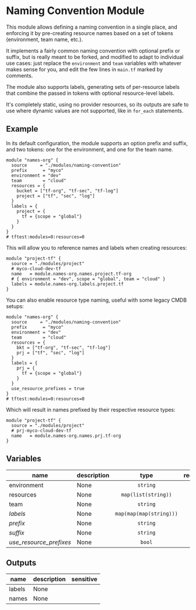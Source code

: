 # Naming Convention Module

This module allows defining a naming convention in a single place, and enforcing it by pre-creating resource names based on a set of tokens (environment, team name, etc.).

It implements a fairly common naming convention with optional prefix or suffix, but is really meant to be forked, and modified to adapt to individual use cases: just replace the `environment` and `team` variables with whatever makes sense for you, and edit the few lines in `main.tf` marked by comments.

The module also supports labels, generating sets of per-resource labels that combine the passed in tokens with optional resource-level labels.

It's completely static, using no provider resources, so its outputs are safe to use where dynamic values are not supported, like in `for_each` statements.

## Example

In its default configuration, the module supports an option prefix and suffix, and two tokens: one for the environment, and one for the team name.

```hcl
module "names-org" {
  source     = "./modules/naming-convention"
  prefix      = "myco"
  environment = "dev"
  team        = "cloud"
  resources = {
    bucket = ["tf-org", "tf-sec", "tf-log"]
    project = ["tf", "sec", "log"]
  }
  labels = {
    project = {
      tf = {scope = "global"}
    }
  }
}
# tftest:modules=0:resources=0
```

This will allow you to reference names and labels when creating resources:

```hcl
module "project-tf" {
  source = "./modules/project"
  # myco-cloud-dev-tf
  name   = module.names-org.names.project.tf-org
  # { environment = "dev", scope = "global", team = "cloud" }
  labels = module.names-org.labels.project.tf
}
```

You can also enable resource type naming, useful with some legacy CMDB setups:

```hcl
module "names-org" {
  source     = "./modules/naming-convention"
  prefix      = "myco"
  environment = "dev"
  team        = "cloud"
  resources = {
    bkt = ["tf-org", "tf-sec", "tf-log"]
    prj = ["tf", "sec", "log"]
  }
  labels = {
    prj = {
      tf = {scope = "global"}
    }
  }
  use_resource_prefixes = true
}
# tftest:modules=0:resources=0
```

Which will result in names prefixed by their respective resource types:

```hcl
module "project-tf" {
  source = "./modules/project"
  # prj-myco-cloud-dev-tf
  name   = module.names-org.names.prj.tf-org
}
```

<!-- BEGIN TFDOC -->
## Variables

| name | description | type | required | default |
|---|---|:---: |:---:|:---:|
| environment | None | <code title="">string</code> | ✓ |  |
| resources | None | <code title="map&#40;list&#40;string&#41;&#41;">map(list(string))</code> | ✓ |  |
| team | None | <code title="">string</code> | ✓ |  |
| *labels* | None | <code title="map&#40;map&#40;map&#40;string&#41;&#41;&#41;">map(map(map(string)))</code> |  | <code title="">{}</code> |
| *prefix* | None | <code title="">string</code> |  | <code title="">null</code> |
| *suffix* | None | <code title="">string</code> |  | <code title="">null</code> |
| *use_resource_prefixes* | None | <code title="">bool</code> |  | <code title="">false</code> |

## Outputs

| name | description | sensitive |
|---|---|:---:|
| labels | None |  |
| names | None |  |
<!-- END TFDOC -->
